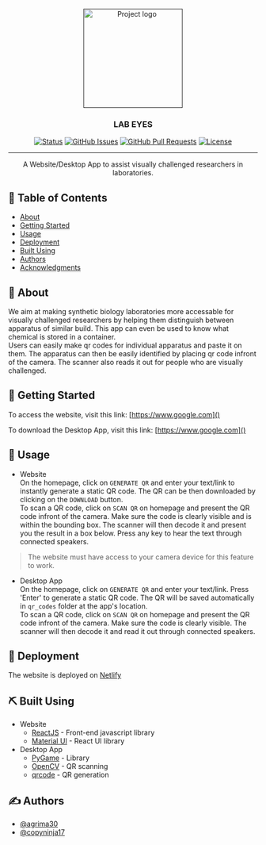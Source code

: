 <p align="center">
  <a href="" rel="noopener">
 <img width=200px height=200px src="https://github.com/agrima30/Lab-Eyes/Desktop-App/assets/textures/icon.png" alt="Project logo"></a>
</p>

<h3 align="center">LAB EYES</h3>

<div align="center">

[![Status](https://img.shields.io/badge/status-active-success.svg)]()
[![GitHub Issues](https://img.shields.io/github/issues/kylelobo/The-Documentation-Compendium.svg)](https://github.com/agrima30/Lab-Eyes/issues)
[![GitHub Pull Requests](https://img.shields.io/github/issues-pr/kylelobo/The-Documentation-Compendium.svg)](https://github.com/agrima30/Lab-Eyes/pulls)
[![License](https://img.shields.io/badge/license-MIT-blue.svg)](/LICENSE)

</div>

---

<p align="center"> A Website/Desktop App to assist visually challenged researchers in laboratories.
    <br> 
</p>

## 📝 Table of Contents

- [About](#about)
- [Getting Started](#getting_started)
- [Usage](#usage)
- [Deployment](#deployment)
- [Built Using](#built_using)
- [Authors](#authors)
- [Acknowledgments](#acknowledgement)

## 🧐 About <a name = "about"></a>
We aim at making synthetic biology laboratories more accessable for visually challenged researchers by helping them distinguish between apparatus of similar build. This app can even be used to know what chemical is stored in a container.<br>
Users can easily make qr codes for individual apparatus and paste it on them. The apparatus can then be easily identified by placing qr code infront of the camera. The scanner also reads it out for people who are visually challenged.

## 🏁 Getting Started <a name = "getting_started"></a>

To access the website, visit this link: [https://www.google.com]()<br>

To download the Desktop App, visit this link: [https://www.google.com]()<br>


## 🎈 Usage <a name="usage"></a>
- Website<br>
On the homepage, click on ```GENERATE QR``` and enter your text/link to instantly generate a static QR code. The QR can be then downloaded by clicking on the ```DOWNLOAD``` button.<br>
To scan a QR code, click on ```SCAN QR``` on homepage and present the QR code infront of the camera. Make sure the code is clearly visible and is within the bounding box. The scanner will then decode it and present you the result in a box below. Press any key to hear the text through connected speakers.
> The website must have access to your camera device for this feature to work.

- Desktop App<br>
On the homepage, click on ```GENERATE QR``` and enter your text/link. Press 'Enter' to generate a static QR code. The QR will be saved automatically in ```qr_codes``` folder at the app's location.<br>
To scan a QR code, click on ```SCAN QR``` on homepage and present the QR code infront of the camera. Make sure the code is clearly visible. The scanner will then decode it and read it out through connected speakers.


## 🚀 Deployment <a name = "deployment"></a>

The website is deployed on [Netlify](https://www.netlify.com/)

## ⛏️ Built Using <a name = "built_using"></a>
- Website
    - [ReactJS](https://reactjs.org/) - Front-end javascript library
    - [Material UI](https://mui.com/) - React UI library
- Desktop App
    - [PyGame](https://www.pygame.org/docs/) - Library
    - [OpenCV](https://docs.opencv.org/master/d6/d00/tutorial_py_root.html) - QR scanning
    - [qrcode](https://pypi.org/project/qrcode/) - QR generation

## ✍️ Authors <a name = "authors"></a>

- [@agrima30](https://github.com/agrima30)
- [@copyninja17](https://github.com/copyninja17)
